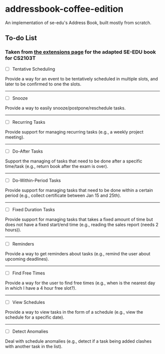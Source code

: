 # addressbook-coffee-edition
 An implementation of se-edu's Address Book, built mostly from scratch.

## To-do List

### Taken from [the extensions page](https://nus-cs2103-ay2223s1.github.io/website/se-book-adapted/projectDuke/index.html#extensions-category-b)  for the adapted SE-EDU book for CS2103T

- [ ] Tentative Scheduling

<div id="B-TentativeScheduling">
Provide a way for an event to be tentatively scheduled in multiple slots, and later to be confirmed to one the slots.
</div><hr>

- [ ] Snooze

<div id="B-Snooze">
Provide a way to easily snooze/postpone/reschedule tasks.
</div><hr>

- [ ] Recurring Tasks

<div id="B-RecurringTasks">
Provide support for managing recurring tasks (e.g., a weekly project meeting).
</div><hr>

- [ ] Do-After Tasks

<div id="B-DoAfterTasks">
Support the managing of tasks that need to be done after a specific time/task (e.g., return book after the exam is over).
</div><hr>

- [ ] Do-Within-Period Tasks

<div id="B-DoWithinPeriodTasks">
Provide support for managing tasks that need to be done within a certain period (e.g., collect certificate between Jan 15 and 25th).
</div><hr>

- [ ] Fixed Duration Tasks

<div id="B-FixedDurationTasks">
Provide support for managing tasks that takes a fixed amount of time but does not have a fixed start/end time (e.g., reading the sales report (needs 2 hours)).
</div><hr>

- [ ] Reminders

<div id="B-Reminders">
Provide a way to get reminders about tasks (e.g., remind the user about upcoming deadlines).
</div><hr>

- [ ] Find Free Times

<div id="B-FindFreeTimes">
Provide a way for the user to find free times (e.g., when is the nearest day in which I have a 4 hour free slot?).
</div><hr>

- [ ] View Schedules

<div id="B-ViewSchedules">
Provide a way to view tasks in the form of a schedule (e.g., view the schedule for a specific date).
</div><hr>

- [ ] Detect Anomalies

<div id="B-DetectAnomalies">
Deal with schedule anomalies (e.g., detect if a task being added clashes with another task in the list).
</div>